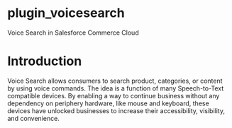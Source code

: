 # plugin_voicesearch
Voice Search in Salesforce Commerce Cloud

# Introduction
Voice Search allows consumers to search product, categories, or content by using voice commands. The idea is a function of many Speech-to-Text compatible devices. By enabling a way to continue business without any dependency on periphery hardware, like mouse and keyboard, these devices have unlocked businesses to increase their accessibility, visibility, and convenience.

 
 
 
 
